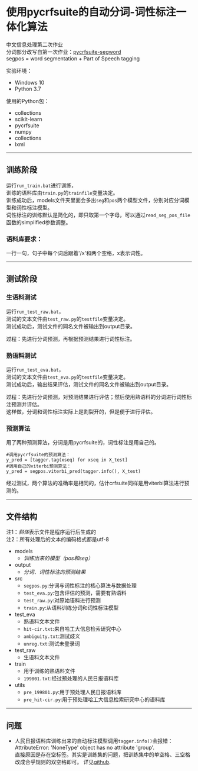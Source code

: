 # 使用pycrfsuite的自动分词-词性标注一体化算法

中文信息处理第二次作业  
分词部分改写自第一次作业：[pycrfsuite-segword](https://github.com/Ricozero/pycrfsuite-segword)  
segpos = word segmentation + Part of Speech tagging

实验环境：

- Windows 10
- Python 3.7

使用的Python包：

- collections
- scikit-learn
- pycrfsuite
- numpy
- collections
- lxml

---

## 训练阶段

运行`run_train.bat`进行训练，  
训练的语料库由`train.py`的`trainfile`变量决定。  
训练成功后，models文件夹里面会多出`seg`和`pos`两个模型文件，分别对应分词模型和词性标注模型。  
词性标注的训练默认是简化的，即只取第一个字母，可以通过`read_seg_pos_file`函数的simplified参数调整。

### 语料库要求：

一行一句，句子中每个词后跟着'/x'和两个空格，x表示词性。

---

## 测试阶段

### 生语料测试

运行`run_test_raw.bat`，  
测试的文本文件由`test_raw.py`的`testfile`变量决定。  
测试成功后，测试文件的同名文件被输出到output目录。  

过程：先进行分词预测，再根据预测结果进行词性标注。

### 熟语料测试

运行`run_test_eva.bat`，  
测试的文本文件由`test_eva.py`的`testfile`变量决定。  
测试成功后，输出结果评估，测试文件的同名文件被输出到output目录。  

过程：先进行分词预测，对预测结果进行评估；然后使用熟语料的分词进行词性标注预测并评估。  
这样做，分词和词性标注实际上是割裂开的，但是便于进行评估。

### 预测算法

用了两种预测算法，分词是用pycrfsuite的，词性标注是用自己的。

    #调用pycrfsuite的预测算法：
    y_pred = [tagger.tag(xseq) for xseq in X_test]
    #调用自己的viterbi预测算法：
    y_pred = segpos.viterbi_pred(tagger.info(), X_test)

经过测试，两个算法的准确率是相同的，估计crfsuite同样是用viterbi算法进行预测的。

---

## 文件结构

注1：*斜体*表示文件是程序运行后生成的  
注2：所有处理后的文本的编码格式都是utf-8

- models
  - *训练出来的模型（pos和seg）*
- output
  - *分词、词性标注的预测结果*
- src
  - `segpos.py`:分词与词性标注的核心算法与数据处理
  - `test_eva.py`:包含评估的预测，需要有熟语料
  - `test_raw.py`:对原始语料进行预测
  - `train.py`:从语料训练分词和词性标注模型
- test_eva
  - 熟语料文本文件
  - `hit-cir.txt`:来自哈工大信息检索研究中心
  - `ambiguity.txt`:测试歧义
  - `unreg.txt`:测试未登录词
- test_raw
  - 生语料文本文件
- train
  - 用于训练的熟语料文件
  - `199801.txt`:经过预处理的人民日报语料库
- utils
  - `pre_199801.py`:用于预处理人民日报语料库
  - `pre_hit-cir.py`:用于预处理哈工大信息检索研究中心的语料库

---

## 问题

- 人民日报语料库训练出来的自动标注模型调用`tagger.info()`会报错：AttributeError: 'NoneType' object has no attribute 'group'.  
直接原因是存在空标签。其实是训练集的问题，把训练集中的单空格、三空格改成合乎规则的双空格即可。
详见[github](https://github.com/scrapinghub/python-crfsuite/issues/14).